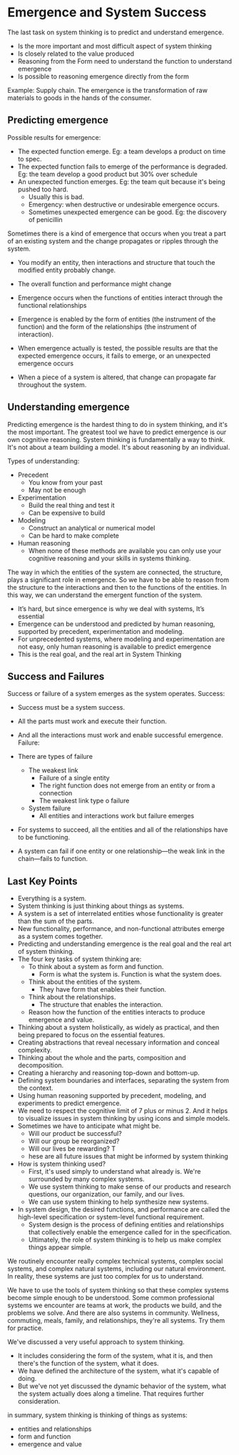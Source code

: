 # Emergence and System Success

The last task on system thinking is to predict and understand emergence.
- Is the more important and most difficult aspect of system thinking
- Is closely related to the value produced
- Reasoning from the Form need to understand the function to understand emergence
- Is possible to reasoning emergence directly from the form

Example: Supply chain.
The emergence is the transformation of raw materials to goods in the hands of the consumer.

## Predicting emergence

Possible results for emergence:
- The expected function emerge. Eg: a team develops a product on time to spec.
- The expected function fails to emerge of the performance is degraded. Eg: the team develop a good product but 30% over schedule
- An unexpected function emerges. Eg: the team quit because it's being pushed too hard.
    - Usually this is bad.
    - Emergency: when destructive or undesirable emergence occurs.
    - Sometimes unexpected emergence can be good. Eg: the discovery of penicillin

Sometimes there is a kind of emergence that occurs when you treat a part of an existing system and the change propagates or ripples through the system.
- You modify an entity, then interactions and structure that touch the modified entity probably change.
- The overall function and performance might change

- Emergence occurs when the functions of entities interact through the functional relationships 
- Emergence is enabled by the form of entities (the instrument of the function) and the form of the relationships (the instrument of interaction). 
- When emergence actually is tested, the possible results are that the expected emergence occurs, it fails to emerge, or an unexpected emergence occurs 
- When a piece of a system is altered, that change can propagate far throughout the system. 

## Understanding emergence

Predicting emergence is the hardest thing to do in system thinking, and it's the most important. The greatest tool we have to predict emergence is our own cognitive reasoning. System thinking is fundamentally a way to think. It's not about a team building a model. It's about reasoning by an individual.

Types of understanding:
- Precedent
    - You know from your past
    - May not be enough
- Experimentation
    - Build the real thing and test it
    - Can be expensive to build
- Modeling
    - Construct an analytical or numerical model
    - Can be hard to make complete
- Human reasoning
    - When none of these methods are available you can only use your cognitive reasoning and your skills in systems thinking. 

The way in which the entities of the system are connected, the structure, plays a significant role in emergence. So we have to be able to reason from the structure to the interactions and then to the functions of the entities. In this way, we can understand the emergent function of the system.

- It’s hard, but since emergence is why we deal with systems, It’s essential 
- Emergence can be understood and predicted by human reasoning, supported by precedent, experimentation and modeling. 
- For unprecedented systems, where modeling and experimentation are not easy, only human reasoning is available to predict emergence 
- This is the real goal, and the real art in System Thinking 

## Success and Failures

Success or failure of a system emerges as the system operates.
Success:
- Success must be a system success.
- All the parts must work and execute their function.
- And all the interactions must work and enable successful emergence.
Failure:
- There are types of failure
    - The weakest link
        - Failure of a single entity
        - The right function does not emerge from an entity or from a connection
        - The weakest link type o failure
    - System failure
        - All entities and interactions work but failure emerges


- For systems to succeed, all the entities and all of the relationships have to be functioning.
- A system can fail if one entity or one relationship—the weak link in the chain—fails to function. 

## Last Key Points

- Everything is a system. 
- System thinking is just thinking about things as systems. 
- A system is a set of interrelated entities whose functionality is greater than the sum of the parts. 
- New functionality, performance, and non-functional attributes emerge as a system comes together. 
- Predicting and understanding emergence is the real goal and the real art of system thinking. 
- The four key tasks of system thinking are:
    - To think about a system as form and function. 
        - Form is what the system is. Function is what the system does. 
    - Think about the entities of the system. 
        - They have form that enables their function. 
    - Think about the relationships. 
        - The structure that enables the interaction. 
    - Reason how the function of the entities interacts to produce emergence and value.   
- Thinking about a system holistically, as widely as practical, and then being prepared to focus on the essential features. 
- Creating abstractions that reveal necessary information and conceal complexity. 
- Thinking about the whole and the parts, composition and decomposition.
- Creating a hierarchy and reasoning top-down and bottom-up. 
- Defining system boundaries and interfaces, separating the system from the context. 
- Using human reasoning supported by precedent, modeling, and experiments to predict emergence. 
- We need to respect the cognitive limit of 7 plus or minus 2. And it helps to visualize issues in system thinking by using icons and simple models. 
- Sometimes we have to anticipate what might be. 
    - Will our product be successful? 
    - Will our group be reorganized? 
    - Will our lives be rewarding? T
    - hese are all future issues that might be informed by system thinking
- How is system thinking used? 
    - First, it's used simply to understand what already is. We're surrounded by many complex systems. 
    - We use system thinking to make sense of our products and research questions, our organization, our family, and our lives. 
    - We can use system thinking to help synthesize new systems. 
- In system design, the desired functions, and performance are called the high-level specification or system-level functional requirement. 
    - System design is the process of defining entities and relationships that collectively enable the emergence called for in the specification.
    -  Ultimately, the role of system thinking is to help us make complex things appear simple. 

We routinely encounter really complex technical systems, complex social systems, and complex natural systems, including our natural environment. In reality, these systems are just too complex for us to understand. 

We have to use the tools of system thinking so that these complex systems become simple enough to be understood. Some common professional systems we encounter are teams at work, the products we build, and the problems we solve. And there are also systems in community. Wellness, commuting, meals, family, and relationships, they're all systems. Try them for practice. 

We've discussed a very useful approach to system thinking. 
- It includes considering the form of the system, what it is, and then there's the function of the system, what it does. 
-  We have defined the architecture of the system, what it's capable of doing.
- But we've not yet discussed the dynamic behavior of the system, what the system actually does along a timeline. That requires further consideration. 

in summary, system thinking is thinking of things as systems:
- entities and relationships 
- form and function
- emergence and value